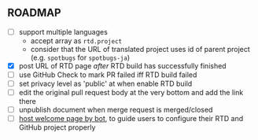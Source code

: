 ROADMAP
-------

- [ ] support multiple languages
    - accept array as `rtd.project`
    - consider that the URL of translated project uses id of parent project (e.g. `spotbugs` for `spotbugs-ja`)
- [x] post URL of RTD page _after_ RTD build has successfully finished
- [ ] use GitHub Check to mark PR failed iff RTD build failed
- [ ] set privacy level as 'public' at when enable RTD build
- [ ] edit the original pull request body at the very bottom and add the link there
- [ ] unpublish document when merge request is merged/closed
- [ ] [host welcome page by bot](https://probot.github.io/docs/http/), to guide users to configure their RTD and GitHub project properly
